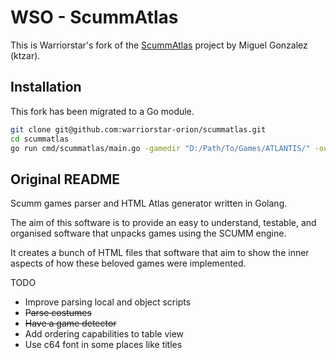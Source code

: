 # WSO - ScummAtlas

This is Warriorstar's fork of the [ScummAtlas][] project by Miguel Gonzalez (ktzar).

[ScummAtlas]: https://github.com/ktzar/scummatlas

## Installation

This fork has been migrated to a Go module.

```bash
git clone git@github.com:warriorstar-orion/scummatlas.git
cd scummatlas
go run cmd/scummatlas/main.go -gamedir "D:/Path/To/Games/ATLANTIS/" -outputdir "out/" 
```

## Original README

Scumm games parser and HTML Atlas generator written in Golang.

The aim of this software is to provide an easy to understand, testable, and organised software that unpacks games using the SCUMM engine.

It creates a bunch of HTML files that software that aim to show the inner aspects of how these beloved games were implemented.

TODO
- Improve parsing local and object scripts
- ~~Parse costumes~~
- ~~Have a game detector~~
- Add ordering capabilities to table view
- Use c64 font in some places like titles
